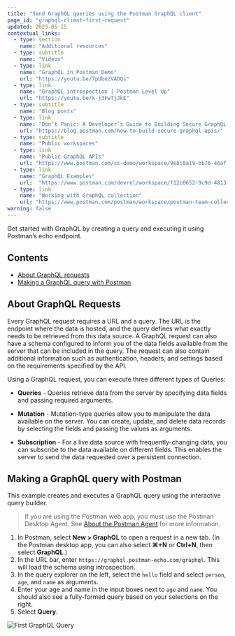 ```yaml
---
title: "Send GraphQL queries using the Postman GraphQL client"
page_id: "graphql-client-first-request"
updated: 2023-05-15
contextual_links:
  - type: section
    name: "Additional resources"
  - type: subtitle
    name: "Videos"
  - type: link
    name: "GraphQL in Postman Demo"
    url: "https://youtu.be/7pUbezVADQs"
  - type: link
    name: "GraphQL introspection | Postman Level Up"
    url: "https://youtu.be/k-j3FwTjJkE"
  - type: subtitle
    name: "Blog posts"
  - type: link
    name: "Don’t Panic: A Developer’s Guide to Building Secure GraphQL APIs"
    url: "https://blog.postman.com/how-to-build-secure-graphql-apis/"
  - type: subtitle
    name: "Public workspaces"
  - type: link
    name: "Public GraphQL APIs"
    url: "https://www.postman.com/cs-demo/workspace/9e8c8a19-bb76-46af-9e8d-5747bf8fcce5"
  - type: link
    name: "GraphQL Examples"
    url:  "https://www.postman.com/devrel/workspace/f12c0652-9c9d-4813-968b-c8ed0b3f0022"
  - type: link
    name: "Working with GraphQL collection"
    url: "https://www.postman.com/postman/workspace/postman-team-collections/collection/1559645-c0dd3eb3-5258-4ddd-a6e4-2780c5212e33?ctx=documentation"
warning: false
---
```


Get started with GraphQL by creating a query and executing it using Postman’s echo endpoint.

## Contents

* [About GraphQL requests](#about-graphql-requests)
* [Making a GraphQL query with Postman](#making-a-graphql-query-with-postman)

## About GraphQL Requests

Every GraphQL request requires a URL and a query. The URL is the endpoint where the data is hosted, and the query defines what exactly needs to be retrieved from this data source. A GraphQL request can also have a schema configured to inform you of the data fields available from the server that can be included in the query. The request can also contain additional information such as authentication, headers, and settings based on the requirements specified by the API.

Using a GraphQL request, you can execute three different types of Queries:

* **Queries** - Queries retrieve data from the server by specifying data fields and passing required arguments.

* **Mutation** - Mutation-type queries allow you to manipulate the data available on the server. You can create, update, and delete data records by selecting the fields and passing the values as arguments.

* **Subscription** - For a live data source with frequently-changing data, you can subscribe to the data available on different fields. This enables the server to send the data requested over a persistent connection.

## Making a GraphQL query with Postman

This example creates and executes a GraphQL query using the interactive query builder.

> If you are using the Postman web app, you must use the Postman Desktop Agent. See [About the Postman Agent](/docs/getting-started/basics/about-postman-agent/) for more information.

1. In Postman, select **New > GraphQL** to open a request in a new tab. (In the Postman desktop app, you can also select **⌘+N** or **Ctrl+N**, then select **GraphQL**.)
1. In the URL bar, enter `https://graphql.postman-echo.com/graphql`. This will load the schema using introspection.
1. In the query explorer on the left, select the `hello` field and select `person`, `age`, and `name` as arguments.
1. Enter your age and name in the input boxes next to `age` and `name`. You should also see a fully-formed query based on your selections on the right.
1. Select **Query**.

![First GraphQL Query](https://assets.postman.com/postman-docs/v10/graphql-schema-explorer-v10-2.gif)
